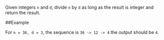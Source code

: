 Given integers `n` and `d`, divide `n` by `d` as long as the result is integer and return the result.

##Example

For `n = 36, d = 3`, the sequence is `36 -> 12 -> 4` the output should be `4`.
